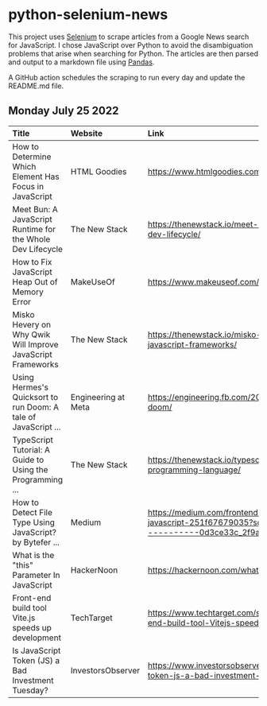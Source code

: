 # python-selenium-news

This project uses [Selenium](https://www.seleniumhq.org/) to scrape articles from a Google News search for JavaScript.
I chose JavaScript over Python to avoid the disambiguation problems that arise when searching for Python.
The articles are then parsed and output to a markdown file using [Pandas](https://pandas.pydata.org/).

A GitHub action schedules the scraping to run every day and update the README.md file.

## Monday July 25 2022


| Title                                                          | Website             | Link                                                                                                                                                                                     |
|:---------------------------------------------------------------|:--------------------|:-----------------------------------------------------------------------------------------------------------------------------------------------------------------------------------------|
| How to Determine Which Element Has Focus in JavaScript         | HTML Goodies        | https://www.htmlgoodies.com/javascript/javascript-element-focus/                                                                                                                         |
| Meet Bun: A JavaScript Runtime for the Whole Dev Lifecycle     | The New Stack       | https://thenewstack.io/meet-bun-a-javascript-runtime-for-the-whole-dev-lifecycle/                                                                                                        |
| How to Fix JavaScript Heap Out of Memory Error                 | MakeUseOf           | https://www.makeuseof.com/javascript-heap-out-of-memory-error-fix/                                                                                                                       |
| Misko Hevery on Why Qwik Will Improve JavaScript Frameworks    | The New Stack       | https://thenewstack.io/misko-hevery-on-why-qwik-will-improve-javascript-frameworks/                                                                                                      |
| Using Hermes's Quicksort to run Doom: A tale of JavaScript ... | Engineering at Meta | https://engineering.fb.com/2022/07/20/security/hermes-quicksort-to-run-doom/                                                                                                             |
| TypeScript Tutorial: A Guide to Using the Programming ...      | The New Stack       | https://thenewstack.io/typescript-tutorial-a-guide-to-using-the-programming-language/                                                                                                    |
| How to Detect File Type Using JavaScript?  by Bytefer ...      | Medium              | https://medium.com/frontend-canteen/how-to-detect-file-type-using-javascript-251f67679035?source=topics_v2---------5-84--------------------0d3ce33c_2f9a_4f42_a8d9_bfe7cec45717-------19 |
| What is the "this" Parameter In JavaScript                     | HackerNoon          | https://hackernoon.com/what-is-the-this-parameter-in-javascript                                                                                                                          |
| Front-end build tool Vite.js speeds up development             | TechTarget          | https://www.techtarget.com/searchapparchitecture/news/252522926/Front-end-build-tool-Vitejs-speeds-up-development                                                                        |
| Is JavaScript Token (JS) a Bad Investment Tuesday?             | InvestorsObserver   | https://www.investorsobserver.com/news/crypto-update/is-javascript-token-js-a-bad-investment-tuesday                                                                                     |